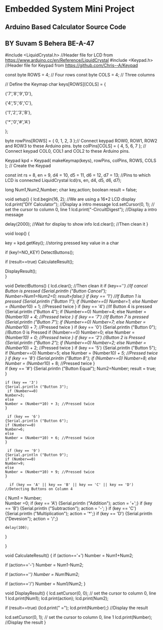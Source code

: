 # Embedded System Mini Project
## Arduino Based Calculator Source Code
## BY Suvam S Behera BE-A-47



#include <LiquidCrystal.h> //Header file for LCD from https://www.arduino.cc/en/Reference/LiquidCrystal
#include <Keypad.h> //Header file for Keypad from https://github.com/Chris--A/Keypad

const byte ROWS = 4; // Four rows
const byte COLS = 4; // Three columns

// Define the Keymap
char keys[ROWS][COLS] = {

  {'7','8','9','D'},

  {'4','5','6','C'},

  {'1','2','3','B'},

  {'*','0','#','A'}

};

byte rowPins[ROWS] = { 0, 1, 2, 3 };// Connect keypad ROW0, ROW1, ROW2 and ROW3 to these Arduino pins.
byte colPins[COLS] = { 4, 5, 6, 7 }; // Connect keypad COL0, COL1 and COL2 to these Arduino pins.

Keypad kpd = Keypad( makeKeymap(keys), rowPins, colPins, ROWS, COLS ); //  Create the Keypad

const int rs = 8, en = 9, d4 = 10, d5 = 11, d6 = 12, d7 = 13; //Pins to which LCD is connected
LiquidCrystal lcd(rs, en, d4, d5, d6, d7);

 long Num1,Num2,Number;
 char key,action;
 boolean result = false;
 
void setup() {
  lcd.begin(16, 2); //We are using a 16*2 LCD display
  lcd.print("DIY Calculator"); //Display a intro message
  lcd.setCursor(0, 1);   // set the cursor to column 0, line 1
  lcd.print("-CircuitDigest"); //Display a intro message 

   delay(2000); //Wait for display to show info
    lcd.clear(); //Then clean it
}

void loop() {
  
key = kpd.getKey(); //storing pressed key value in a char

if (key!=NO_KEY)
DetectButtons();

if (result==true)
CalculateResult();

DisplayResult();   
}

void DetectButtons()
{ 
     lcd.clear(); //Then clean it
    if (key=='*') //If cancel Button is pressed
    {Serial.println ("Button Cancel"); Number=Num1=Num2=0; result=false;}
    if (key == '1') //If Button 1 is pressed
    {Serial.println ("Button 1"); 
    if (Number==0)
    Number=1;
    else
    Number = (Number*10) + 1; //Pressed twice
    }
    if (key == '4') //If Button 4 is pressed
    {Serial.println ("Button 4"); 
    if (Number==0)
    Number=4;
    else
    Number = (Number*10) + 4; //Pressed twice
    }
    if (key == '7') //If Button 7 is pressed
    {Serial.println ("Button 7");
    if (Number==0)
    Number=7;
    else
    Number = (Number*10) + 7; //Pressed twice
    } 
    if (key == '0')
    {Serial.println ("Button 0"); //Button 0 is Pressed
    if (Number==0)
    Number=0;
    else
    Number = (Number*10) + 0; //Pressed twice
    }
    if (key == '2') //Button 2 is Pressed
    {Serial.println ("Button 2"); 
     if (Number==0)
    Number=2;
    else
    Number = (Number*10) + 2; //Pressed twice
    }
    if (key == '5')
    {Serial.println ("Button 5"); 
     if (Number==0)
    Number=5;
    else
    Number = (Number*10) + 5; //Pressed twice
    }
    if (key == '8')
    {Serial.println ("Button 8"); 
     if (Number==0)
    Number=8;
    else
    Number = (Number*10) + 8; //Pressed twice
    }   
    if (key == '#')
    {Serial.println ("Button Equal"); 
    Num2=Number;
    result = true;
    }
    
    if (key == '3')
    {Serial.println ("Button 3"); 
     if (Number==0)
    Number=3;
    else
    Number = (Number*10) + 3; //Pressed twice
    }
    
     if (key == '6')
    {Serial.println ("Button 6"); 
    if (Number==0)
    Number=6;
    else
    Number = (Number*10) + 6; //Pressed twice
    }
    
     if (key == '9')
    {Serial.println ("Button 9");
    if (Number==0)
    Number=9;
    else
    Number = (Number*10) + 9; //Pressed twice
    }  

      if (key == 'A' || key == 'B' || key == 'C' || key == 'D') //Detecting Buttons on Column 4
  {
    Num1 = Number;    
    Number =0;
    if (key == 'A')
    {Serial.println ("Addition"); action = '+';}
     if (key == 'B')
    {Serial.println ("Subtraction"); action = '-'; }
     if (key == 'C')
    {Serial.println ("Multiplication"); action = '*';}
     if (key == 'D')
    {Serial.println ("Devesion"); action = '/';}  

    delay(100);
  }
  
}

void CalculateResult()
{
  if (action=='+')
    Number = Num1+Num2;

  if (action=='-')
    Number = Num1-Num2;

  if (action=='*')
    Number = Num1*Num2;

  if (action=='/')
    Number = Num1/Num2; 
}

void DisplayResult()
{
  lcd.setCursor(0, 0);   // set the cursor to column 0, line 1
  lcd.print(Num1); lcd.print(action); lcd.print(Num2); 
  
  if (result==true)
  {lcd.print(" ="); lcd.print(Number);} //Display the result
  
  lcd.setCursor(0, 1);   // set the cursor to column 0, line 1
  lcd.print(Number); //Display the result
}
